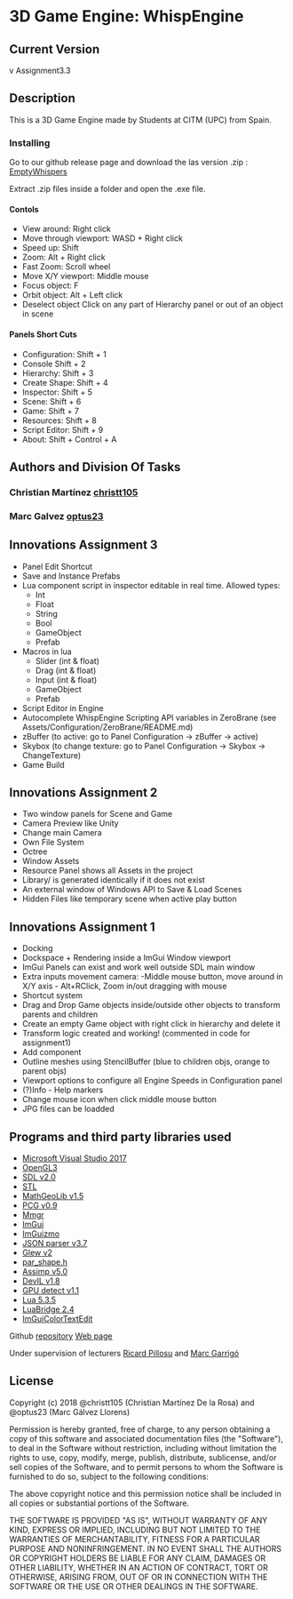 ﻿# 3D Game Engine: WhispEngine

## Current Version
v Assignment3.3

## Description
This is a 3D Game Engine made by Students at CITM (UPC) from Spain. 

### Installing
Go to our github release page and download the las version .zip : 
[EmptyWhispers](https://github.com/Empty-Whisper)

Extract .zip files inside a folder and open the .exe file.

#### Contols
* View around:  	         	Right click
* Move through viewport: 	WASD + Right click
* Speed up:  	      	Shift	         
* Zoom:			Alt + Right click
* Fast Zoom:		Scroll wheel
* Move X/Y viewport:	Middle mouse
* Focus object:		F
* Orbit object:		Alt + Left click
* Deselect object		Click on any part of Hierarchy panel or out of an object in scene

#### Panels Short Cuts
* Configuration:         Shift + 1
* Console		  Shift + 2
* Hierarchy:  	  Shift + 3
* Create Shape:         Shift + 4
* Inspector:         	  Shift + 5
* Scene:         	  Shift + 6
* Game:             	  Shift + 7
* Resources:        	  Shift + 8
* Script Editor:       	  Shift + 9
* About: 	                  Shift + Control + A

## Authors and Division Of Tasks
### **Christian Martínez** [christt105](https://github.com/christt105)

### **Marc Galvez** [optus23](https://github.com/optus23)

## Innovations Assignment 3

* Panel Edit Shortcut
* Save and Instance Prefabs
* Lua component script in inspector editable in real time. Allowed types:
	* Int
	* Float
	* String
	* Bool
	* GameObject
	* Prefab
* Macros in lua
	* Slider (int & float)
	* Drag (int & float)
	* Input (int & float)
	* GameObject
	* Prefab
* Script Editor in Engine
* Autocomplete WhispEngine Scripting API variables in ZeroBrane (see Assets/Configuration/ZeroBrane/README.md)
* zBuffer (to active: go to Panel Configuration -> zBuffer -> active)
* Skybox (to change texture: go to Panel Configuration -> Skybox -> ChangeTexture)
* Game Build

## Innovations Assignment 2

* Two window panels for Scene and Game
* Camera Preview like Unity
* Change main Camera
* Own File System
* Octree
* Window Assets
* Resource Panel shows all Assets in the project
* Library/ is generated identically if it does not exist
* An external window of Windows API to Save & Load Scenes
* Hidden Files like temporary scene when active play button

## Innovations Assignment 1
* Docking
* Dockspace + Rendering inside a ImGui Window viewport
* ImGui Panels can exist and work well outside SDL main window
* Extra inputs movement camera: -Middle mouse button, move around in X/Y axis - Alt+RClick, Zoom in/out dragging with mouse
* Shortcut system
* Drag and Drop Game objects inside/outside other objects to transform parents and children
* Create an empty Game object with right click in hierarchy and delete it
* Transform logic created and working! (commented in code for assignment1)
* Add component
* Outline meshes using StencilBuffer (blue to children objs, orange to parent objs)
* Viewport options to configure all Engine Speeds in Configuration panel
* (?)Info - Help markers
* Change mouse icon when click middle mouse button
* JPG files can be loadded

## Programs and third party libraries used
* [Microsoft Visual Studio 2017](https://visualstudio.microsoft.com/es/vs/)
* [OpenGL3](https://opengl.org/)
* [SDL v2.0](https://www.libsdl.org/license.php)
* [STL](https://docs.oracle.com/database/bdb181/html/installation/win_build_stl.html)
* [MathGeoLib v1.5](https://github.com/juj/MathGeoLib)
* [PCG v0.9](http://www.pcg-random.org/)
* [Mmgr](http://www.flipcode.com/archives/Presenting_A_Memory_Manager.shtml)
* [ImGui](https://github.com/ocornut/imgui)
* [ImGuizmo](https://github.com/CedricGuillemet/ImGuizmo)
* [JSON parser v3.7](https://github.com/nlohmann/json)
* [Glew v2](https://github.com/nigels-com/glew)
* [par_shape.h](https://prideout.net/shapes)
* [Assimp v5.0](http://www.assimp.org/)
* [DevIL v1.8](http://openil.sourceforge.net/)
* [GPU detect v1.1](https://github.com/MatthewKing/DeviceId)
* [Lua 5.3.5](https://www.lua.org/)
* [LuaBridge 2.4](https://github.com/vinniefalco/LuaBridge)
* [ImGuiColorTextEdit](https://github.com/BalazsJako/ImGuiColorTextEdit)

Github [repository](https://github.com/Empty-Whisper/WhispEngine)
[Web page](https://empty-whisper.github.io/WhispEngine/)

Under supervision of lecturers [Ricard Pillosu](https://www.linkedin.com/in/ricardpillosu/) and [Marc Garrigó](https://www.linkedin.com/in/mgarrigo/)

## License

Copyright (c) 2018 @christt105 (Christian Martínez De la Rosa) and @optus23 (Marc Gálvez Llorens)

Permission is hereby granted, free of charge, to any person obtaining a copy
of this software and associated documentation files (the "Software"), to deal
in the Software without restriction, including without limitation the rights
to use, copy, modify, merge, publish, distribute, sublicense, and/or sell
copies of the Software, and to permit persons to whom the Software is
furnished to do so, subject to the following conditions:

The above copyright notice and this permission notice shall be included in all
copies or substantial portions of the Software.

THE SOFTWARE IS PROVIDED "AS IS", WITHOUT WARRANTY OF ANY KIND, EXPRESS OR
IMPLIED, INCLUDING BUT NOT LIMITED TO THE WARRANTIES OF MERCHANTABILITY,
FITNESS FOR A PARTICULAR PURPOSE AND NONINFRINGEMENT. IN NO EVENT SHALL THE
AUTHORS OR COPYRIGHT HOLDERS BE LIABLE FOR ANY CLAIM, DAMAGES OR OTHER
LIABILITY, WHETHER IN AN ACTION OF CONTRACT, TORT OR OTHERWISE, ARISING FROM,
OUT OF OR IN CONNECTION WITH THE SOFTWARE OR THE USE OR OTHER DEALINGS IN THE
SOFTWARE.
